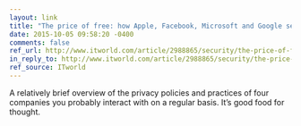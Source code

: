 ```yaml
---
layout: link
title: "The price of free: how Apple, Facebook, Microsoft and Google sell you to advertisers"
date: 2015-10-05 09:58:20 -0400
comments: false
ref_url: http://www.itworld.com/article/2988865/security/the-price-of-free-how-apple-facebook-microsoft-and-google-sell-you-to-advertisers.html
in_reply_to: http://www.itworld.com/article/2988865/security/the-price-of-free-how-apple-facebook-microsoft-and-google-sell-you-to-advertisers.html
ref_source: ITworld
---
```


A relatively brief overview of the privacy policies and practices of four companies you probably interact with on a regular basis. It’s good food for thought.